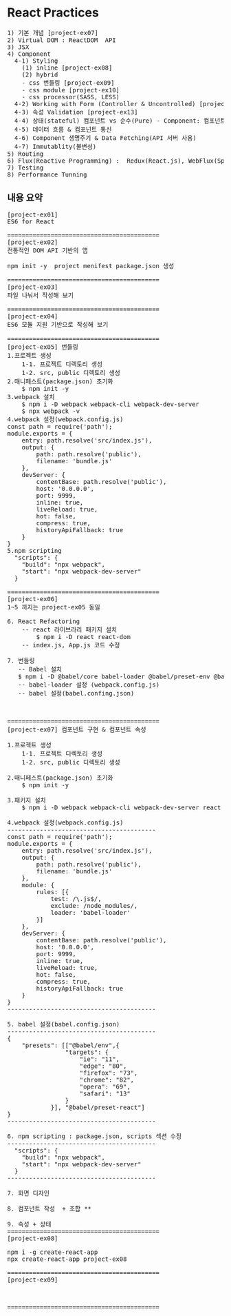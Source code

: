 # React Practices
<pre>
1) 기본 개념 [project-ex07]
2) Virtual DOM : ReactDOM  API
3) JSX
4) Component
  4-1) Styling
    (1) inline [project-ex08]
    (2) hybrid
	- css 번들링 [project-ex09]
	- css module [project-ex10]
	- css processor(SASS, LESS)
  4-2) Working with Form (Controller & Uncontrolled) [project-ex11], [project-ex12]
  4-3) 속성 Validation [project-ex13]
  4-4) 상태(stateful) 컴포넌트 vs 순수(Pure) - Component: 컴포넌트 작성/중첩
  4-5) 데이터 흐름 & 컴포넌트 통신
  4-6) Component 생명주기 & Data Fetching(API 서버 사용)   
  4-7) Immutablity(불변성)	
5) Routing
6) Flux(Reactive Programming) :  Redux(React.js), WebFlux(Spring), Nuxt(Vue.JS)
7) Testing
8) Performance Tunning 
</pre>


## 내용 요약
<pre>
[project-ex01]
ES6 for React

==========================================
[project-ex02]
전통적인 DOM API 기반의 앱

npm init -y  project menifest package.json 생성

==========================================
[project-ex03]
파일 나눠서 작성해 보기

==========================================
[project-ex04]
ES6 모듈 지원 기반으로 작성해 보기

==========================================
[project-ex05] 번들링
1.프로젝트 생성
    1-1. 프로젝트 디렉토리 생성
    1-2. src, public 디렉토리 생성  
2.매니페스트(package.json) 초기화
    $ npm init -y
3.webpack 설치
    $ npm i -D webpack webpack-cli webpack-dev-server
    $ npx webpack -v
4.webpack 설정(webpack.config.js)
const path = require('path');
module.exports = {
    entry: path.resolve('src/index.js'),
    output: {
        path: path.resolve('public'),
        filename: 'bundle.js'
    },
    devServer: {
        contentBase: path.resolve('public'),
        host: '0.0.0.0',
        port: 9999,
        inline: true,
        liveReload: true,
        hot: false,
        compress: true,
        historyApiFallback: true
    }    
}
5.npm scripting 
  "scripts": {
    "build": "npx webpack",
    "start": "npx webpack-dev-server"
  }

==========================================
[project-ex06]
1~5 까지는 project-ex05 동일

6. React Refactoring
    -- react 라이브라리 패키지 설치
        $ npm i -D react react-dom
    -- index.js, App.js 코드 수정

7. 번들링 
   -- Babel 설치
   $ npm i -D @babel/core babel-loader @babel/preset-env @babel/preset-react
   -- babel-loader 설정 (webpack.config.js)
   -- babel 설정(babel.confing.json)



==========================================
[project-ex07] 컴포넌트 구현 & 컴포넌트 속성

1.프로젝트 생성
    1-1. 프로젝트 디렉토리 생성
    1-2. src, public 디렉토리 생성

2.매니페스트(package.json) 초기화
    $ npm init -y

3.패키지 설치
    $ npm i -D webpack webpack-cli webpack-dev-server react react-dom @babel/core babel-loader @babel/preset-env @babel/preset-react

4.webpack 설정(webpack.config.js)
-----------------------------------------
const path = require('path');
module.exports = {
    entry: path.resolve('src/index.js'),
    output: {
        path: path.resolve('public'),
        filename: 'bundle.js'
    },
    module: {
        rules: [{
            test: /\.js$/,
            exclude: /node_modules/,
            loader: 'babel-loader'
        }]
    },
    devServer: {
        contentBase: path.resolve('public'),
        host: '0.0.0.0',
        port: 9999,
        inline: true,
        liveReload: true,
        hot: false,
        compress: true,
        historyApiFallback: true
    }    
}
-----------------------------------------

5. babel 설정(babel.config.json)
-----------------------------------------
{
    "presets": [["@babel/env",{
                "targets": {
                    "ie": "11",
                    "edge": "80",
                    "firefox": "73",
                    "chrome": "82",
                    "opera": "69",
                    "safari": "13"
                }
            }], "@babel/preset-react"]
}
-----------------------------------------

6. npm scripting : package.json, scripts 섹션 수정
-----------------------------------------
  "scripts": {
    "build": "npx webpack",
    "start": "npx webpack-dev-server"
  }
-----------------------------------------

7. 화면 디자인

8. 컴포넌트 작성  + 조합 **

9. 속성 + 상태
==========================================
[project-ex08]

npm i -g create-react-app 
npx create-react-app project-ex08

==========================================
[project-ex09]



==========================================
<pre>